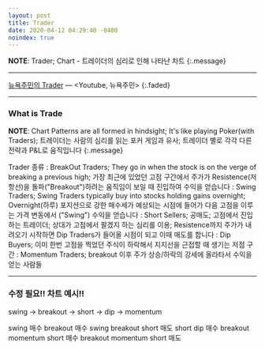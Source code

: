 ```yaml
---
layout: post
title: Trader
date: 2020-04-12 04:29:40 -0400
noindex: true
---
```


**NOTE**: Trader; Chart - 트레이더의 심리로 인해 나타난 차트
{:.message}

---

[뉴욕주민의 Trader](https://www.youtube.com/watch?v=X8EPa7M4Hpk) &mdash; <Youtube, 뉴욕주민>
{:.faded}

---

### What is Trade
**NOTE**: Chart Patterns are all formed in hindsight; It's like playing Poker(with Traders); 트레이더는 사람의 심리를 읽는 포커 게임과 유사; 트레이더 별로 각각 다른 전략과 P&L로 움직입니다
{:.message}

Trader 종류
: BreakOut Traders; They go in when the stock is on the verge of breaking a previous high; 가장 최근에 있었던 고점 구간에서 주가가 Resistence(저항선)을 돌파("Breakout")하려는 움직임이 보일 때 진입하여 수익을 얻습니다
: Swing Traders; Swing Traders typically buy into stocks holding gains overnight; Overnight(하루) 포지션으로 강한 매수세가 예상되는 시점에 들어가 다음 고점을 이루는 가격 변동에서 ("Swing") 수익을 얻습니다
: Short Sellers; 공매도; 고점에서 진입하는 트레이더; 상대가 고점에서 팔겠지 하는 심리를 이용; Resistence까지 주가가 내려오기 시작하면 Dip Traders가 들어올 시점이 되고 이때 매도를 합니다
: Dip Buyers; 이미 한번 고점을 찍었던 주식이 하락해서 지지선을 근접할 때 생기는 저점 구간
: Momentum Traders; breakout 이후 주가 상승/하락의 강세에 올라타서 수익을 얻는 사람들

---

### 수정 필요!! 차트 예시!!
swing -> breakout -> short -> dip -> momentum

swing 매수
breakout 매수
swing breakout short 매도
short dip 매수
breakout momentum short 매수
breakout momentum short 매도
